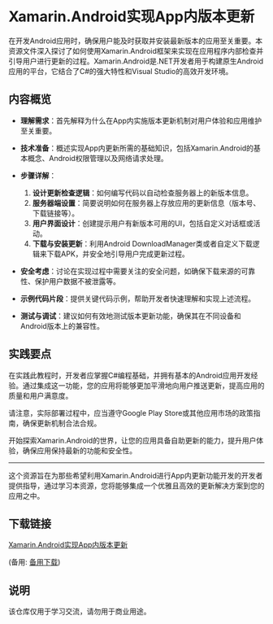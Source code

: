 # Xamarin.Android实现App内版本更新

在开发Android应用时，确保用户能及时获取并安装最新版本的应用至关重要。本资源文件深入探讨了如何使用Xamarin.Android框架来实现在应用程序内部检查并引导用户进行更新的过程。Xamarin.Android是.NET开发者用于构建原生Android应用的平台，它结合了C#的强大特性和Visual Studio的高效开发环境。

## 内容概览

- **理解需求**：首先解释为什么在App内实施版本更新机制对用户体验和应用维护至关重要。
  
- **技术准备**：概述实现App内更新所需的基础知识，包括Xamarin.Android的基本概念、Android权限管理以及网络请求处理。

- **步骤详解**：
    1. **设计更新检查逻辑**：如何编写代码以自动检查服务器上的新版本信息。
    2. **服务器端设置**：简要说明如何在服务器上存放应用的更新信息（版本号、下载链接等）。
    3. **用户界面设计**：创建提示用户有新版本可用的UI，包括自定义对话框或活动。
    4. **下载与安装更新**：利用Android DownloadManager类或者自定义下载逻辑来下载APK，并安全地引导用户完成更新过程。

- **安全考虑**：讨论在实现过程中需要关注的安全问题，如确保下载来源的可靠性、保护用户数据不被泄露等。

- **示例代码片段**：提供关键代码示例，帮助开发者快速理解和实现上述流程。

- **测试与调试**：建议如何有效地测试版本更新功能，确保其在不同设备和Android版本上的兼容性。

## 实践要点

在实践此教程时，开发者应掌握C#编程基础，并拥有基本的Android应用开发经验。通过集成这一功能，您的应用将能够更加平滑地向用户推送更新，提高应用的质量和用户满意度。

请注意，实际部署过程中，应当遵守Google Play Store或其他应用市场的政策指南，确保更新机制合法合规。

开始探索Xamarin.Android的世界，让您的应用具备自助更新的能力，提升用户体验，确保应用保持最新的功能和安全性。

---

这个资源旨在为那些希望利用Xamarin.Android进行App内更新功能开发的开发者提供指导，通过学习本资源，您将能够集成一个优雅且高效的更新解决方案到您的应用之中。

## 下载链接
[Xamarin.Android实现App内版本更新](https://pan.quark.cn/s/05e6574fd0dc) 

(备用: [备用下载](https://pan.baidu.com/s/1A4AA8JO68sdn2DWABehiPg?pwd=1234))

## 说明

该仓库仅用于学习交流，请勿用于商业用途。
